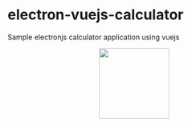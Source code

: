 # electron-vuejs-calculator
Sample electronjs calculator application using vuejs

<p align="center">
  <img style="width:auto;height:10em;" src="https://github.com/saikksub/electron-vuejs-calculator/blob/ui/screenshots/cal.png">
</p>
